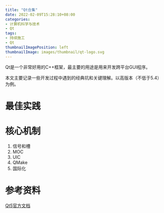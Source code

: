 ```yaml
---
title: "Qt合集"
date: 2022-02-09T15:28:10+08:00
categories:
- 计算机科学与技术
- Qt
tags:
- 持续施工
- Qt
thumbnailImagePosition: left
thumbnailImage: images/thumbnail/qt-logo.svg
---
```

Qt是一个非常好用的C++框架，最主要的用途是用来开发跨平台GUI程序。
<!--more-->
本文主要记录一些开发过程中遇到的经典坑和关键理解。以高版本（不低于5.4）为例。
# 最佳实践
# 核心机制
1. 信号和槽
1. MOC
1. UIC
1. QMake
1. 国际化
# 参考资料
[Qt5官方文档](https://doc.qt.io/qt-5/classes.html)